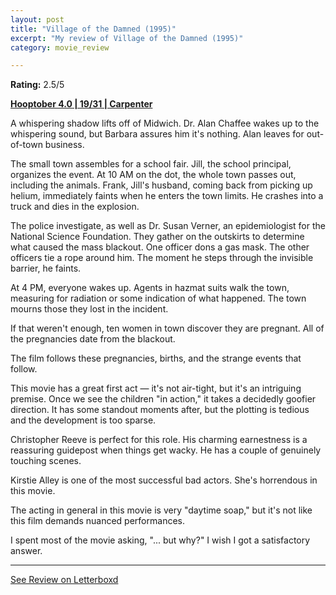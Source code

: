 ```yaml
---
layout: post
title: "Village of the Damned (1995)"
excerpt: "My review of Village of the Damned (1995)"
category: movie_review

---
```


**Rating:** 2.5/5

<b><a href="https://boxd.it/pRNg0/detail" title="Hooptober 4.0 | 19/31 | Carpenter">Hooptober 4.0 | 19/31 | Carpenter</a></b>

A whispering shadow lifts off of Midwich. Dr. Alan Chaffee wakes up to the whispering sound, but Barbara assures him it's nothing. Alan leaves for out-of-town business.

The small town assembles for a school fair. Jill, the school principal, organizes the event. At 10 AM on the dot, the whole town passes out, including the animals. Frank, Jill's husband, coming back from picking up helium, immediately faints when he enters the town limits. He crashes into a truck and dies in the explosion.

The police investigate, as well as Dr. Susan Verner, an epidemiologist for the National Science Foundation. They gather on the outskirts to determine what caused the mass blackout. One officer dons a gas mask. The other officers tie a rope around him. The moment he steps through the invisible barrier, he faints.

At 4 PM, everyone wakes up. Agents in hazmat suits walk the town, measuring for radiation or some indication of what happened. The town mourns those they lost in the incident.

If that weren't enough, ten women in town discover they are pregnant. All of the pregnancies date from the blackout.

The film follows these pregnancies, births, and the strange events that follow.

This movie has a great first act — it's not air-tight, but it's an intriguing premise. Once we see the children "in action," it takes a decidedly goofier direction. It has some standout moments after, but the plotting is tedious and the development is too sparse.

Christopher Reeve is perfect for this role. His charming earnestness is a reassuring guidepost when things get wacky. He has a couple of genuinely touching scenes.

Kirstie Alley is one of the most successful bad actors. She's horrendous in this movie.

The acting in general in this movie is very "daytime soap," but it's not like this film demands nuanced performances.

I spent most of the movie asking, "... but why?" I wish I got a satisfactory answer.

<hr>

[See Review on Letterboxd](https://boxd.it/6vpleb)
